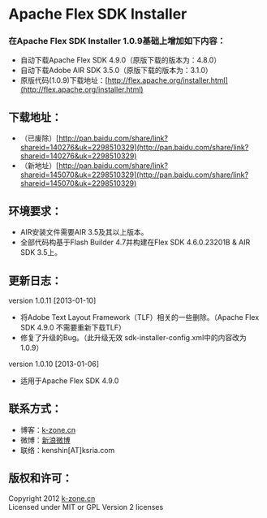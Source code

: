 Apache Flex SDK Installer
===================

### 在Apache Flex SDK Installer 1.0.9基础上增加如下内容：  
* 自动下载Apache Flex SDK 4.9.0（原版下载的版本为：4.8.0）
* 自动下载Adobe AIR SDK 3.5.0（原版下载的版本为：3.1.0）
* 原版代码(1.0.9)下载地址：[http://flex.apache.org/installer.html](http://flex.apache.org/installer.html)

## 下载地址：  
* （已废除）[http://pan.baidu.com/share/link?shareid=140276&uk=2298510329](http://pan.baidu.com/share/link?shareid=140276&uk=2298510329)
* （新地址）[http://pan.baidu.com/share/link?shareid=145070&uk=2298510329](http://pan.baidu.com/share/link?shareid=145070&uk=2298510329)

## 环境要求：
* AIR安装文件需要AIR 3.5及其以上版本。
* 全部代码构基于Flash Builder 4.7并构建在Flex SDK 4.6.0.23201B & AIR SDK 3.5上。

## 更新日志：
version 1.0.11 [2013-01-10]
* 将Adobe Text Layout Framework（TLF）相关的一些删除。（Apache Flex SDK 4.9.0 不需要重新下载TLF）
* 修复了升级的Bug。（此升级无效 sdk-installer-config.xml中<latest>的内容改为1.0.9）

version 1.0.10 [2013-01-06]
* 适用于Apache Flex SDK 4.9.0

## 联系方式：
* 博客：[k-zone.cn](http://www.k-zone.cn/zblog)
* 微博：[新浪微博](http://weibo.com/23784148)
* 联络：kenshin[AT]ksria.com

## 版权和许可：
Copyright 2012 [k-zone.cn](http://www.k-zone.cn/zblog)  
Licensed under MIT or GPL Version 2 licenses
